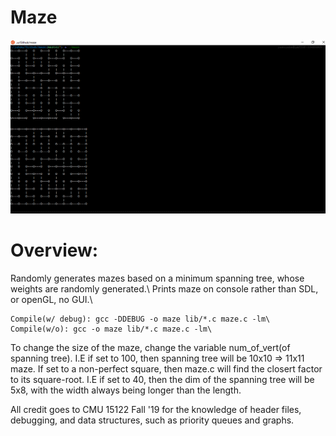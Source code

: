 # Maze
![maze](maze.png)

# Overview: 
Randomly generates mazes based on a minimum spanning tree, whose weights are randomly generated.\ 
Prints maze on console rather than SDL, or openGL, no GUI.\
```
Compile(w/ debug): gcc -DDEBUG -o maze lib/*.c maze.c -lm\
Compile(w/o): gcc -o maze lib/*.c maze.c -lm\
```

To change the size of the maze, change the variable num_of_vert(of spanning tree). I.E if set to 100, then spanning tree will
be 10x10 => 11x11 maze. If set to a non-perfect square, then maze.c will find the closert factor to its square-root. I.E if 
set to 40, then the dim of the spanning tree will be 5x8, with the width always being longer than the length.

All credit goes to CMU 15122 Fall '19 for the knowledge of header files, debugging, and data structures, such as
priority queues and graphs.
